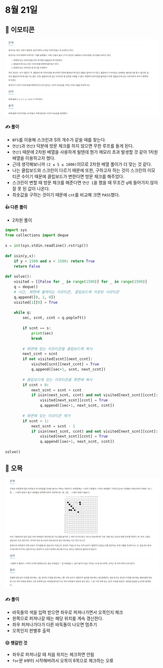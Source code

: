 # 8월 21일

## 🚩 이모티콘

[![image-20210821161517219](README.assets/image-20210821161517219.png)](https://www.acmicpc.net/problem/14226)



#### ✍ 풀이

- `BFS`를 이용해 스크린과 S의 개수가 같을 때를 찾는다.
- `연산1`과 `연산3` 덕분에 방문 체크를 하지 않으면 무한 루프를 돌게 된다.
- `연산1` 때문에 2차원 배열을 사용하게 될텐데 뭔가 메모리 초과 발생할 것 같아 1차원 배열을 이용하고자 했다.
- 근데 생각해보니까  ` (2 ≤ S ≤ 1000) `이므로 2차원 배열 풀이가 더 맞는 것 같다.
- 나는 클립보드와 스크린이 다르기 때문에 또한, 구하고자 하는 것이 스크린의 이모티콘 수이기 때문에 클립보드가 변한다면 방문 체크를 해주었다. 
- 스크린이 변할 때 방문 체크를 해준다면 `연산 1`을 했을 때 무조건 `q`에 들어가지 않아 잘 못 된 값이 나온다.
- 최솟값을 구하는 것이기 때문에 `cnt`를 비교해 크면 `PASS`했다.



#### 👍 다른 풀이

- 2차원 풀이

```python
import sys
from collections import deque

s = int(sys.stdin.readline().rstrip())

def isin(y,x):
    if y < 1500 and x < 1500: return True
    return False

def solve():
    visited = [[False for _ in range(1500)] for _ in range(1500)]
    q = deque()
    # 시간, 화면에 출력되는 이모티콘, 클립보드에 저장된 이모티콘
    q.append([0, 1, 0])
    visited[1][0] = True

    while q:
        sec, scnt, ccnt = q.popleft()
     
        if scnt == s:
            print(sec)
            break

        # 화면에 있는 이모티콘을 클립보드에 복사
        next_ccnt = scnt
        if not visited[scnt][next_ccnt]:
            visited[scnt][next_ccnt] = True
            q.append([sec+1, scnt, next_ccnt])

        # 클립보드에 있는 이모티콘을 화면에 복사
        if ccnt > 0:
            next_scnt = scnt + ccnt
            if isin(next_scnt, ccnt) and not visited[next_scnt][ccnt]:
                visited[next_scnt][ccnt] = True
                q.append([sec+1, next_scnt, ccnt])
        
        # 화면에 있는 이모티콘 제거
        if scnt > 1:
            next_scnt = scnt - 1
            if isin(next_scnt, ccnt) and not visited[next_scnt][ccnt]:
                visited[next_scnt][ccnt] = True
                q.append([sec+1, next_scnt, ccnt])
            
solve()
```



## 🚩 오목

[![image-20210821171429628](README.assets/image-20210821171429628.png)](https://www.acmicpc.net/problem/2615)



#### ✍ 풀이

- 바둑돌의 색을 입력 받으면 좌우로 퍼져나가면서 오목인지 체크
- 왼쪽으로 퍼져나갈 때는 해당 위치를 계속 갱신한다.
- 좌우 퍼져나가다가 다른 바둑돌이 나오면 멈추기
- 오목인지 판별후 출력



#### 😒 헷갈린 것

- 좌우로 퍼져나갈 때 처음 위치는 체크하면 안됨
- `for`문 `0`부터 시작해버려서 오목이 6목으로 체크하는 오류
